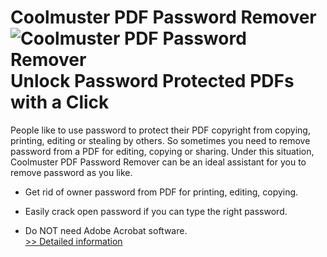 # Coolmuster PDF Password Remover<br />![Coolmuster PDF Password Remover](https://mycommerce.akamaized.net/api/pimages/P300882056/BIG/300882056.PNG)<br />Unlock Password Protected PDFs with a Click

People like to use password to protect their PDF copyright from copying, printing, editing or stealing by others. So sometimes you need to remove password from a PDF for editing, copying or sharing. Under this situation, Coolmuster PDF Password Remover can be an ideal assistant for you to remove password as you like.

* Get rid of owner password from PDF for printing, editing, copying.

* Easily crack open password if you can type the right password.

* Do NOT need Adobe Acrobat software.<br />[>> Detailed information](https://secure.shareit.com/shareit/product.html?productid=300882056&affiliateid=200057808)